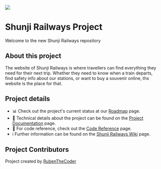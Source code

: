 ![](https://github.com/RubenTheCoder/Shunji-Railways/assets/130549492/cd254af5-d717-4145-851a-9f851abc20e2)

# Shunji Railways Project
Welcome to the new Shunji Railways repository

## About this project
The website of Shunji Railways is where travellers can find everything they need for their next trip. Whether they need to know when a train departs, find safety info about our stations, or want to buy a souvenir online, ths website is the place for that.

## Project details
- 📊 Check out the project's current status at our [Roadmap](https://github.com/RubenTheCoder/Shunji-Railways/wiki/Roadmap) page.
- 🔧 Technical details about the project can be found on the [Project Documentation](https://github.com/RubenTheCoder/Shunji-Railways/wiki/Project-Documentation) page.
- 📖 For code reference, check out the [Code Reference](https://github.com/RubenTheCoder/Shunji-Railways/wiki/Code-Reference) page.
- ℹ️ Further information can be found on the [Shunji Railways Wiki](https://github.com/RubenTheCoder/Shunji-Railways/wiki) page.

## Project Contributors
Project created by [RubenTheCoder](https://github.com/RubenTheCoder)
